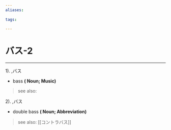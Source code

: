 ```yaml
---
aliases:
    
tags:
    
---
```


# バス-2
---
1).
,バス

- bass
**( Noun; Music)**
> see also: 
            
2).
,バス

- double bass
**( Noun; Abbreviation)**
> see also:  [[コントラバス]]
            